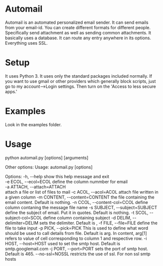 # Automail
Automail is an automated personalized email sender. It can send emails from your email-id. You can create different formats for different people. Specifically send attachment as well as sending common attachments. It basically uses a database. It can route any entry anywhere in its options. Everything uses SSL.
# Setup
It uses Python 3. It uses only the standard packages included normally.
If you want to use gmail or other providers which generally block scripts, just go to my account-->Login settings. Then turn on the 'Access to less secure apps.'
# Examples
Look in the examples folder.
# Usage
python automail.py [options] [arguments]

Other options:
Usage: automail.py [options]

Options:
  -h, --help            show this help message and exit<br>
  -e ECOL, --ecol=ECOL  define the column nummber for email<br>
  -a ATTACH, --attach=ATTACH<br>
                        attach a file or list of files to mail
  -c ACOL, --acol=ACOL  attach file written in a given column
  -m CONTENT, --content=CONTENT
                        the file containing the email content. Default is
                        nothing.
  -n CCOL, --content-col=CCOL
                        define column contaning the message file name
  -s SUBJECT, --subject=SUBJECT
                        define the subject of email. Put it in quotes. Default
                        is nothing.
  -t SCOL, --subject-col=SCOL
                        define column containing subject
  -d DELIM, --delimiter=DELIM
                        sets the delimiter. Default is ,
  -f FILE, --file=FILE  define the file to take input
  -p PICK, --pick=PICK  This is used to define what word should be used to
                        call details from file. Default is arg. In content,
                        arg[1] refers to value of cell corresponding to column
                        1 and respective row.
  -i HOST, --host=HOST  used to set the smtp host. Default is
                        smtp.googlemail.com
  -j PORT, --port=PORT  sets the port of smtp host. Default is 465.
  --no-ssl=NOSSL        restricts the use of ssl. For non ssl smtp hosts
